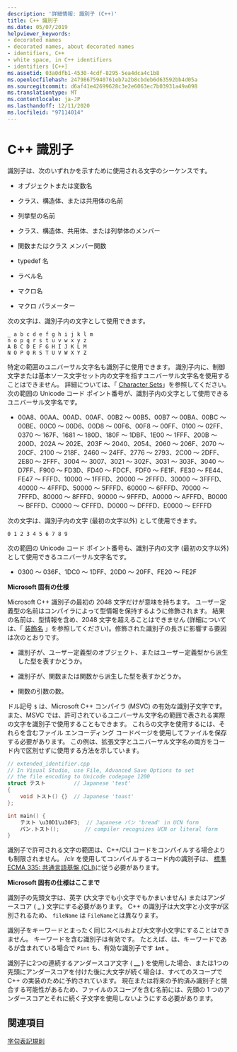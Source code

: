 ```yaml
---
description: '詳細情報: 識別子 (C++)'
title: C++ 識別子
ms.date: 05/07/2019
helpviewer_keywords:
- decorated names
- decorated names, about decorated names
- identifiers, C++
- white space, in C++ identifiers
- identifiers [C++]
ms.assetid: 03a0dfb1-4530-4cdf-8295-5ea4dca4c1b8
ms.openlocfilehash: 24798675940761eb7a2b8cbdeb6d63592bb4d05a
ms.sourcegitcommit: d6af41e42699628c3e2e6063ec7b03931a49a098
ms.translationtype: MT
ms.contentlocale: ja-JP
ms.lasthandoff: 12/11/2020
ms.locfileid: "97114014"
---
```

# <a name="identifiers-c"></a>C++ 識別子

識別子は、次のいずれかを示すために使用される文字のシーケンスです。

- オブジェクトまたは変数名

- クラス、構造体、または共用体の名前

- 列挙型の名前

- クラス、構造体、共用体、または列挙体のメンバー

- 関数またはクラス メンバー関数

- typedef 名

- ラベル名

- マクロ名

- マクロ パラメーター

次の文字は、識別子内の文字として使用できます。

```
_ a b c d e f g h i j k l m
n o p q r s t u v w x y z
A B C D E F G H I J K L M
N O P Q R S T U V W X Y Z
```

特定の範囲のユニバーサル文字名も識別子に使用できます。  識別子内に、制御文字または基本ソース文字セット内の文字を指すユニバーサル文字名を使用することはできません。 詳細については、「 [Character Sets](../cpp/character-sets.md)」を参照してください。 次の範囲の Unicode コード ポイント番号が、識別子内の文字として使用できるユニバーサル文字名です。

- 00A8、00AA、00AD、00AF、00B2 ～ 00B5、00B7 ～ 00BA、00BC ～ 00BE、00C0 ～ 00D6、00D8 ～ 00F6、00F8 ～ 00FF、0100 ～ 02FF、0370 ～ 167F、1681 ～ 180D、180F ～ 1DBF、1E00 ～ 1FFF、200B ～ 200D、202A ～ 202E、203F ～ 2040、2054、2060 ～ 206F、2070 ～ 20CF、2100 ～ 218F、2460 ～ 24FF、2776 ～ 2793、2C00 ～ 2DFF、2E80 ～ 2FFF、3004 ～ 3007、3021 ～ 302F、3031 ～ 303F、3040 ～ D7FF、F900 ～ FD3D、FD40 ～ FDCF、FDF0 ～ FE1F、FE30 ～ FE44、FE47 ～ FFFD、10000 ～ 1FFFD、20000 ～ 2FFFD、30000 ～ 3FFFD、40000 ～ 4FFFD、50000 ～ 5FFFD、60000 ～ 6FFFD、70000 ～ 7FFFD、80000 ～ 8FFFD、90000 ～ 9FFFD、A0000 ～ AFFFD、B0000 ～ BFFFD、C0000 ～ CFFFD、D0000 ～ DFFFD、E0000 ～ EFFFD

次の文字は、識別子内の文字 (最初の文字以外) として使用できます。

```
0 1 2 3 4 5 6 7 8 9
```

次の範囲の Unicode コード ポイント番号も、識別子内の文字 (最初の文字以外) として使用できるユニバーサル文字名です。

- 0300 ～ 036F、1DC0 ～ 1DFF、20D0 ～ 20FF、FE20 ～ FE2F

**Microsoft 固有の仕様**

Microsoft C++ 識別子の最初の 2048 文字だけが意味を持ちます。 ユーザー定義型の名前はコンパイラによって型情報を保持するように修飾されます。 結果の名前は、型情報を含め、2048 文字を超えることはできません (詳細については、「 [装飾名](../build/reference/decorated-names.md) 」を参照してください)。修飾された識別子の長さに影響する要因は次のとおりです。

- 識別子が、ユーザー定義型のオブジェクト、またはユーザー定義型から派生した型を表すかどうか。

- 識別子が、関数または関数から派生した型を表すかどうか。

- 関数の引数の数。

ドル記号 `$` は、Microsoft C++ コンパイラ (MSVC) の有効な識別子文字です。 また、MSVC では、許可されているユニバーサル文字名の範囲で表される実際の文字を識別子で使用することもできます。 これらの文字を使用するには、それらを含むファイル エンコーディング コードページを使用してファイルを保存する必要があります。  この例は、拡張文字とユニバーサル文字名の両方をコード内で区別せずに使用する方法を示しています。

```cpp
// extended_identifier.cpp
// In Visual Studio, use File, Advanced Save Options to set
// the file encoding to Unicode codepage 1200
struct テスト         // Japanese 'test'
{
    void トスト() {}  // Japanese 'toast'
};

int main() {
    テスト \u30D1\u30F3;  // Japanese パン 'bread' in UCN form
    パン.トスト();        // compiler recognizes UCN or literal form
}
```

識別子で許可される文字の範囲は、C++/CLI コードをコンパイルする場合よりも制限されません。 /clr を使用してコンパイルするコード内の識別子は、  [標準 ECMA 335: 共通言語基盤 (CLI)](https://www.ecma-international.org/publications/standards/Ecma-335.htm)に従う必要があります。

**Microsoft 固有の仕様はここまで**

識別子の先頭文字は、英字 (大文字でも小文字でもかまいません) またはアンダースコア ( **_** ) 文字にする必要があります。 C++ の識別子は大文字と小文字が区別されるため、 `fileName` は `FileName`とは異なります。

識別子をキーワードとまったく同じスペルおよび大文字小文字にすることはできません。 キーワードを含む識別子は有効です。 たとえば、は、キーワードであるが含まれている場合で `Pint` も、有効な識別子です **`int`** 。

識別子に2つの連続するアンダースコア文字 ( **__** ) を使用した場合、または1つの先頭にアンダースコアを付けた後に大文字が続く場合は、すべてのスコープで C++ の実装のために予約されています。 現在または将来の予約済み識別子と競合する可能性があるため、ファイルのスコープを含む名前には、先頭の 1 つのアンダースコアとそれに続く子文字を使用しないようにする必要があります。

## <a name="see-also"></a>関連項目

[字句表記規則](../cpp/lexical-conventions.md)
